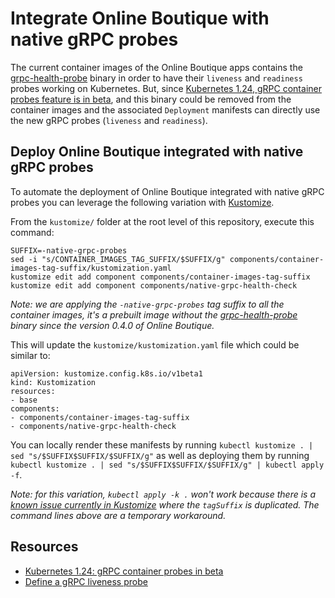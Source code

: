 # Integrate Online Boutique with native gRPC probes

The current container images of the Online Boutique apps contains the [grpc-health-probe](https://github.com/grpc-ecosystem/grpc-health-probe) binary in order to have their `liveness` and `readiness` probes working on Kubernetes. But, since [Kubernetes 1.24, gRPC container probes feature is in beta](https://kubernetes.io/blog/2022/05/13/grpc-probes-now-in-beta/), and this binary could be removed from the container images and the associated `Deployment` manifests can directly use the new gRPC probes (`liveness` and `readiness`).

## Deploy Online Boutique integrated with native gRPC probes

To automate the deployment of Online Boutique integrated with native gRPC probes you can leverage the following variation with [Kustomize](../..).

From the `kustomize/` folder at the root level of this repository, execute this command:
```
SUFFIX=-native-grpc-probes
sed -i "s/CONTAINER_IMAGES_TAG_SUFFIX/$SUFFIX/g" components/container-images-tag-suffix/kustomization.yaml
kustomize edit add component components/container-images-tag-suffix
kustomize edit add component components/native-grpc-health-check
```
_Note: we are applying the `-native-grpc-probes` tag suffix to all the container images, it's a prebuilt image without the [grpc-health-probe](https://github.com/grpc-ecosystem/grpc-health-probe) binary since the version 0.4.0 of Online Boutique._

This will update the `kustomize/kustomization.yaml` file which could be similar to:
```
apiVersion: kustomize.config.k8s.io/v1beta1
kind: Kustomization
resources:
- base
components:
- components/container-images-tag-suffix
- components/native-grpc-health-check
```

You can locally render these manifests by running `kubectl kustomize . | sed "s/$SUFFIX$SUFFIX/$SUFFIX/g"` as well as deploying them by running `kubectl kustomize . | sed "s/$SUFFIX$SUFFIX/$SUFFIX/g" | kubectl apply -f`.

_Note: for this variation, `kubectl apply -k .` won't work because there is a [known issue currently in Kustomize](https://github.com/kubernetes-sigs/kustomize/issues/4814) where the `tagSuffix` is duplicated. The command lines above are a temporary workaround._

## Resources

- [Kubernetes 1.24: gRPC container probes in beta](https://kubernetes.io/blog/2022/05/13/grpc-probes-now-in-beta/)
- [Define a gRPC liveness probe](https://kubernetes.io/docs/tasks/configure-pod-container/configure-liveness-readiness-startup-probes/#define-a-grpc-liveness-probe)
